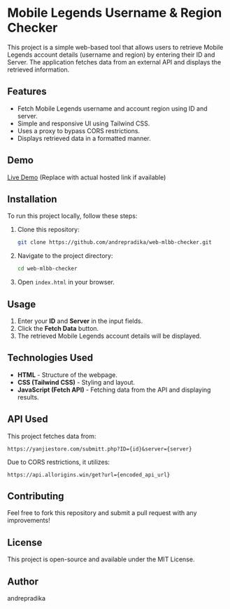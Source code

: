 # Mobile Legends Username & Region Checker

This project is a simple web-based tool that allows users to retrieve Mobile Legends account details (username and region) by entering their ID and Server. The application fetches data from an external API and displays the retrieved information.

## Features
- Fetch Mobile Legends username and account region using ID and server.
- Simple and responsive UI using Tailwind CSS.
- Uses a proxy to bypass CORS restrictions.
- Displays retrieved data in a formatted manner.

## Demo
[Live Demo](#) (Replace with actual hosted link if available)

## Installation
To run this project locally, follow these steps:

1. Clone this repository:
   ```sh
   git clone https://github.com/andrepradika/web-mlbb-checker.git
   ```
2. Navigate to the project directory:
   ```sh
   cd web-mlbb-checker
   ```
3. Open `index.html` in your browser.

## Usage
1. Enter your **ID** and **Server** in the input fields.
2. Click the **Fetch Data** button.
3. The retrieved Mobile Legends account details will be displayed.

## Technologies Used
- **HTML** - Structure of the webpage.
- **CSS (Tailwind CSS)** - Styling and layout.
- **JavaScript (Fetch API)** - Fetching data from the API and displaying results.

## API Used
This project fetches data from:
```
https://yanjiestore.com/submitt.php?ID={id}&server={server}
```
Due to CORS restrictions, it utilizes:
```
https://api.allorigins.win/get?url={encoded_api_url}
```

## Contributing
Feel free to fork this repository and submit a pull request with any improvements!

## License
This project is open-source and available under the MIT License.

## Author
andrepradika


